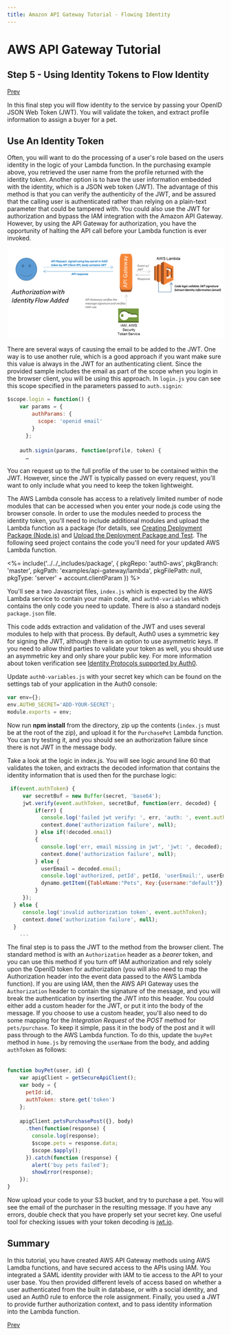 ```yaml
---
title: Amazon API Gateway Tutorial - Flowing Identity
---
```


# AWS API Gateway Tutorial
## Step 5 - Using Identity Tokens to Flow Identity
[Prev](/integrations/aws-api-gateway/part-4)

In this final step you will flow identity to the service by passing your OpenID JSON Web Token (JWT). You will validate the token, and extract profile information to assign a buyer for a pet.

## Use An Identity Token
Often, you will want to do the processing of a user's role based on the users identity in the logic of your Lambda function. In the purchasing example above, you retrieved the user name from the profile returned with the identity token. Another option is to have the user information embedded with the identity, which is a JSON web token (JWT). The advantage of this method is that you can verify the authenticity of the JWT, and be assured that the calling user is authenticated rather than relying on a plain-text parameter that could be tampered with. You could also use the JWT for authorization and bypass the IAM integration with the Amazon API Gateway. However, by using the API Gateway for authorization, you have the opportunity of halting the API call before your Lambda function is ever invoked.

![](/media/articles/integrations/aws-api-gateway/identity-flow.png)

There are several ways of causing the email to be added to the JWT. One way is to use another rule, which is a good approach if you want make sure this value is always in the JWT for an authenticating client. Since the provided sample includes the email as part of the scope when you login in the browser client, you will be using this approach. In `login.js` you can see this scope specified in the parameters passed to `auth.signin`:

```js
$scope.login = function() {
    var params = {
        authParams: {
          scope: 'openid email'
        }
      };

    auth.signin(params, function(profile, token) {
      …
```

You can request up to the full profile of the user to be contained within the JWT. However, since the JWT is typically passed on every request, you'll want to only include what you need to keep the token lightweight.

The AWS Lambda console has access to a relatively limited number of node modules that can be accessed when you enter your node.js code using the browser console. In order to use the modules needed to process the identity token, you'll need to include additional modules and upload the Lambda function as a package (for details, see [Creating Deployment Package (Node.js)](http://docs.aws.amazon.com/lambda/latest/dg/nodejs-create-deployment-pkg.html) and [Upload the Deployment Package and Test](http://docs.aws.amazon.com/lambda/latest/dg/walkthrough-s3-events-adminuser-create-test-function-upload-zip-test.html). The following seed project contains the code you'll need for your updated AWS Lambda function.

<%= include('../../_includes/package', {
  pkgRepo: 'auth0-aws',
  pkgBranch: 'master',
  pkgPath: 'examples/api-gateway/lambda',
  pkgFilePath: null,
  pkgType: 'server' + account.clientParam
}) %>

You'll see a two Javascript files, `index.js` which is expected by the AWS Lambda service to contain your main code, and `auth0-variables` which contains the only code you need to update. There is also a standard nodejs `package.json` file.

This code adds extraction and validation of the JWT and uses several modules to help with that process. By default, Auth0 uses a symmetric key for signing the JWT, although there is an option to use asymmetric keys. If you need to allow third parties to validate your token as well, you should use an asymmetric key and only share your public key. For more information about token verification see [Identity Protocols supported by Auth0](/protocols).

Update `auth0-variables.js` with your secret key which can be found on the settings tab of your application in the Auth0 console:

```js
var env={};
env.AUTH0_SECRET='ADD-YOUR-SECRET';
module.exports = env;
```

Now run **npm install** from the directory, zip up the contents (`index.js` must be at the root of the zip), and upload it for the `PurchasePet` Lambda function. You can try testing it, and you should see an authorization failure since there is not JWT in the message body.

Take a look at the logic in index.js. You will see logic around line 60 that validates the token, and extracts the decoded information that contains the identity information that is used then for the purchase logic:
```js
 if(event.authToken) {
     var secretBuf = new Buffer(secret, 'base64');
     jwt.verify(event.authToken, secretBuf, function(err, decoded) {
         if(err) {
           console.log('failed jwt verify: ', err, 'auth: ', event.authToken);
           context.done('authorization failure', null);
         } else if(!decoded.email)
         {
           console.log('err, email missing in jwt', 'jwt: ', decoded);
           context.done('authorization failure', null);
         } else {
           userEmail = decoded.email;
           console.log('authorized, petId', petId, 'userEmail:', userEmail);
           dynamo.getItem({TableName:"Pets", Key:{username:"default"}}, readcb);
         }
     });
  } else {
     console.log('invalid authorization token', event.authToken);
     context.done('authorization failure', null);
  }
    ...
```

The final step is to pass the JWT to the method from the browser client. The standard method is with an `Authorization` header as a *bearer* token, and you can use this method if you turn off IAM authorization and rely solely upon the OpenID token for authorization (you will also need to map the Authorization header into the event data passed to the AWS Lambda function). If you are using IAM, then the AWS API Gateway uses the `Authorization` header to contain the signature of the message, and you will break the authentication by inserting the JWT into this header. You could either add a custom header for the JWT, or put it into the body of the message. If you choose to use a custom header, you'll also need to do some mapping for the *Integration Request* of the *POST* method for `pets/purchase`. To keep it simple, pass it in the body of the post and it will pass through to the AWS Lambda function. To do this, update the `buyPet` method in `home.js` by removing the `userName` from the body, and adding `authToken` as follows:

```js

function buyPet(user, id) {
    var apigClient = getSecureApiClient();
    var body = {
      petId:id,
      authToken: store.get('token')
    };

    apigClient.petsPurchasePost({}, body)
      .then(function(response) {
        console.log(response);
        $scope.pets = response.data;
        $scope.$apply();
      }).catch(function (response) {
        alert('buy pets failed');
        showError(response);
    });
}
```

Now upload your code to your S3 bucket, and try to purchase a pet. You will see the email of the purchaser in the resulting message. If you have any errors, double check that you have properly set your secret key. One useful tool for checking issues with your token decoding is [jwt.io](http://jwt.io/).

## Summary
In this tutorial, you have created AWS API Gateway methods using AWS Lamdba functions, and have secured access to the APIs using IAM. You integrated a SAML identity provider with IAM to tie access to the API to your user base. You then provided different levels of access based on whether a user authenticated from the built in database, or with a social identity, and used an Auth0 rule to enforce the role assignment. Finally, you used a JWT to provide further authorization context, and to pass identity information into the Lambda function.

[Prev](/integrations/aws-api-gateway/part-4)
